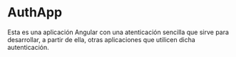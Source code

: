 # AuthApp

Esta es una aplicación Angular con una atenticación sencilla que sirve para desarrollar, a partir de ella, otras aplicaciones que utilicen dicha autenticación.
